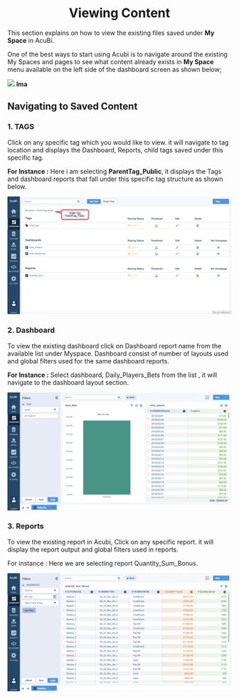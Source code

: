 


<center><h1>Viewing Content</h1></center>

This section explains on how to view the existing files saved under **My Space** in AcuBi.

One of the best ways to start using Acubi is to navigate around the existing My Spaces and pages to see what content already exists in **My Space** menu available on the left side of the dashboard screen as shown below;

![
](https://raw.githubusercontent.com/sv18042016/fp1/d9c267871ed467a0bbf143c1bf8c4137012cb6d4/images/New_version5/UD_Viewing_Content_Image4.png)
**Ima**
## Navigating to Saved Content 

### 1. TAGS

Click on any specific tag which you would like to view. it will navigate to tag location and displays the Dashboard, Reports, child tags saved under this specific tag.

**For Instance :** Here i am selecting **ParentTag_Public**, it displays the Tags and dashboard reports that fall under this specific tag structure as shown below.

![enter image description here](https://raw.githubusercontent.com/sv18042016/fp1/69d5beb04063249964516e10e7358d38b3641f29/images/New_version5/UD_Viewing_Content_Image1.png)

### 2. Dashboard

 To view the existing dashboard click on Dashboard report name from the available list under Myspace. Dashboard consist of number of layouts used and global filters used for the same dashboard reports.
 
 **For Instance :** Select dashboard, Daily_Players_Bets from the list , it will navigate to the dashboard layout section.
 
![enter image description here](https://raw.githubusercontent.com/sv18042016/fp1/defc094669e204a0c4851cb930d0a992f814830a/images/New_version5/UD_Viewing_Content_Image2.png)
 
 ### 3. Reports

To view the existing report in Acubi, Click on any specific report. it will display the report output and global filters used in reports.

For instance : Here we are selecting report Quantity_Sum_Bonus.

![enter image description here](https://raw.githubusercontent.com/sv18042016/fp1/05a84e2331d3c209a78f6bf7f1082285bb9a1875/images/New_version5/UD_Viewing_Content_Image3.png)




<!--stackedit_data:
eyJoaXN0b3J5IjpbLTE0MzQ0MzMxNzAsMTIzNDUzNDc1NywtMz
gyNjAzOTIxLC0xMDAyOTU0Mjc2LDE5ODg5NDExMzIsLTY2MDgw
MjA2NF19
-->